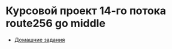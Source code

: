 # Курсовой проект 14-го потока route256 go middle

- [Домашние задания](https://gitlab.ozon.dev/go/classroom-14/students/homework/-/tree/master/docs)
